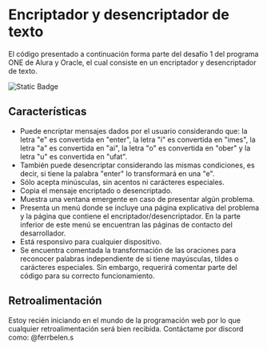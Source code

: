 
# Encriptador y desencriptador de texto

El código presentado a continuación forma parte del desafío 1 del programa ONE de Alura y Oracle, el cual consiste en un encriptador y desencriptador de texto.

![Static Badge](https://img.shields.io/badge/%C3%9Altima_actualizaci%C3%B3n-10_Agosto_2024-FF0066?style=flat)

## Características

-  Puede encriptar mensajes dados por el usuario considerando que: la letra "e" es convertida en "enter", la letra "i" es convertida en "imes", la letra "a" es convertida en "ai", la letra "o" es convertida en "ober" y la letra "u" es convertida en "ufat".
- También puede desencriptar considerando las mismas condiciones, es decir, si tiene la palabra "enter" lo transformará en una "e".
- Sólo acepta minúsculas, sin acentos ni carácteres especiales.
- Copia el mensaje encriptado o desencriptado.
- Muestra una ventana emergente en caso de presentar algún problema.
- Presenta un menú donde se incluye una página explicativa del problema y la página que contiene el encriptador/desencriptador. En la parte inferior de este menú se encuentran las páginas de contacto del desarrollador.
- Está responsivo para cualquier dispositivo.
- Se encuentra comentada la transformación de las oraciones para reconocer palabras independiente de si tiene mayúsculas, tildes o carácteres especiales. Sin embargo, requerirá comentar parte del código para su correcto funcionamiento.

## Retroalimentación

Estoy recién iniciando en el mundo de la programación web por lo que cualquier retroalimentación será bien recibida. Contáctame por discord como: @ferrbelen.s

